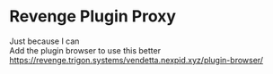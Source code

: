 # Revenge Plugin Proxy  
Just because I can  
Add the plugin browser to use this better  
https://revenge.trigon.systems/vendetta.nexpid.xyz/plugin-browser/
